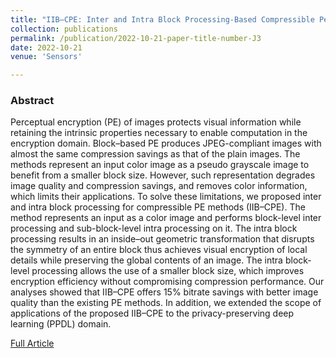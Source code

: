 ```yaml
---
title: "IIB–CPE: Inter and Intra Block Processing-Based Compressible Perceptual Encryption Method for Privacy-Preserving Deep Learning"
collection: publications
permalink: /publication/2022-10-21-paper-title-number-J3
date: 2022-10-21
venue: 'Sensors'

---
```

<h3>Abstract</h3>
<p>Perceptual encryption (PE) of images protects visual information while retaining the intrinsic properties necessary to enable 
computation in the encryption domain. Block–based PE produces JPEG-compliant images with almost the same compression savings as 
that of the plain images. The methods represent an input color image as a pseudo grayscale image to benefit from a smaller block 
size. However, such representation degrades image quality and compression savings, and removes color information, which limits their
 applications. To solve these limitations, we proposed inter and intra block processing for compressible PE methods (IIB–CPE). The 
 method represents an input as a color image and performs block-level inter processing and sub-block-level intra processing on it. 
 The intra block processing results in an inside–out geometric transformation that disrupts the symmetry of an entire block thus 
 achieves visual encryption of local details while preserving the global contents of an image. The intra block-level processing allows 
 the use of a smaller block size, which improves encryption efficiency without compromising compression performance. Our analyses showed 
 that IIB–CPE offers 15% bitrate savings with better image quality than the existing PE methods. In addition, we extended the scope of 
 applications of the proposed IIB–CPE to the privacy-preserving deep learning (PPDL) domain.</p>

[Full Article](https://www.mdpi.com/1424-8220/22/20/8074)